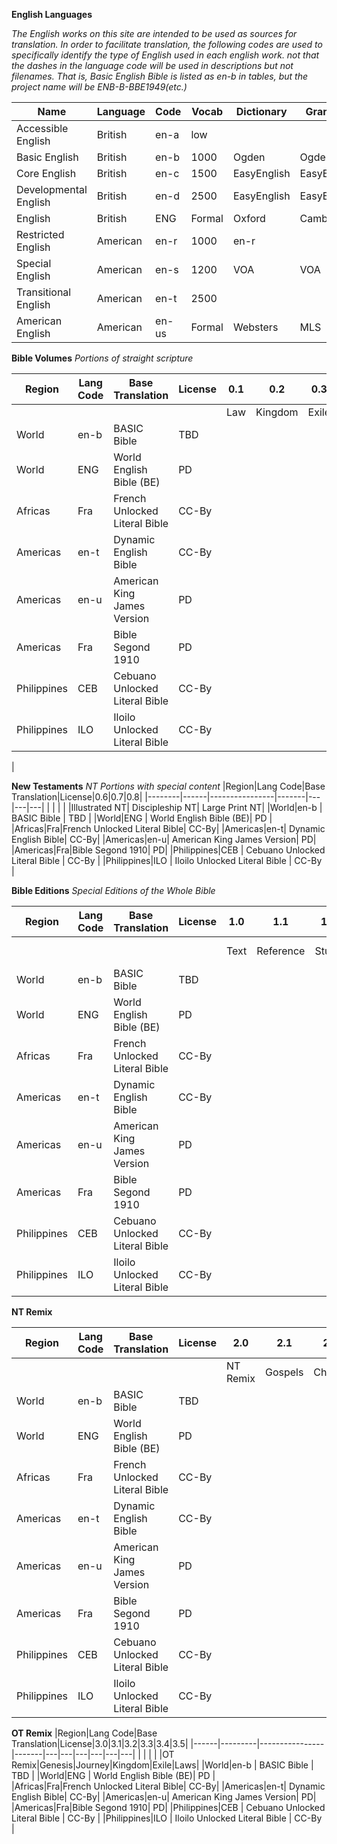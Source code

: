 __English Languages__

_The English works on this site are intended to be used as sources for translation. In order to facilitate translation, the following codes are used to specifically identify the type of English used in each english work. not that the dashes in the language code will be used in descriptions but not filenames. That is, Basic English Bible is listed as en-b in tables, but the project name will be ENB-B-BBE1949(etc.)_


|Name|Language|Code|Vocab|Dictionary|Grammar|Style
|----|--------|----|-----|----------|-------|----
|Accessible English| British | en-a | low | | | | Accessible English
|Basic English | British | en-b| 1000 | Ogden | Ogden | 
|Core English | British | en-c| 1500 | EasyEnglish | EasyEnglish | EasyEnglish
|Developmental English | British| en-d | 2500 | EasyEnglish | EasyEnglish | EasyEnglish 
|English | British | ENG | Formal | Oxford | Cambridge | Oxford 
|Restricted English |American |en-r| 1000 | en-r 
|Special English | American |en-s | 1200 | VOA | VOA | VOA 
|Transitional English | American | en-t | 2500 | 
|American English |American| en-us | Formal | Websters | MLS | Chicago


__Bible Volumes__
_Portions of straight scripture_

|Region|Lang Code|Base Translation|License|0.1|0.2|0.3|0.4|0.5|
|--------|------|----------------|-------|---|---|---|---|---|
|        |      |                |       |Law|Kingdom|Exile|Writings|NT|
|World|en-b | BASIC Bible | TBD | 
|World|ENG | World English Bible (BE)| PD |  
|Africas|Fra|French Unlocked Literal Bible| CC-By|
|Americas|en-t| Dynamic English Bible| CC-By|
|Americas|en-u| American King James Version| PD|
|Americas|Fra|Bible Segond 1910| PD|
|Philippines|CEB | Cebuano Unlocked Literal Bible | CC-By | 
|Philippines|ILO | Iloilo Unlocked Literal Bible | CC-By |
| 

__New Testaments__
_NT Portions with special content_
|Region|Lang Code|Base Translation|License|0.6|0.7|0.8|
|--------|------|----------------|-------|---|---|---|
|        |      |                |       |Illustrated NT| Discipleship NT| Large Print NT|
|World|en-b | BASIC Bible | TBD | 
|World|ENG | World English Bible (BE)| PD |  
|Africas|Fra|French Unlocked Literal Bible| CC-By|
|Americas|en-t| Dynamic English Bible| CC-By|
|Americas|en-u| American King James Version| PD|
|Americas|Fra|Bible Segond 1910| PD|
|Philippines|CEB | Cebuano Unlocked Literal Bible | CC-By | 
|Philippines|ILO | Iloilo Unlocked Literal Bible | CC-By |

__Bible Editions__
_Special Editions of the Whole Bible_

|Region|Lang Code|Base Translation|License|1.0|1.1|1.2|1.3|1.6|1.7|1.8|
|------|---------|----------------|-------|---|---|---|---|---|---|---|
|        |      |                |       |Text|Reference|Study|Illustrated|Discipleship|Large Print|
|World|en-b | BASIC Bible | TBD | 
|World|ENG | World English Bible (BE)| PD |  
|Africas|Fra|French Unlocked Literal Bible| CC-By|
|Americas|en-t| Dynamic English Bible| CC-By|
|Americas|en-u| American King James Version| PD|
|Americas|Fra|Bible Segond 1910| PD|
|Philippines|CEB | Cebuano Unlocked Literal Bible | CC-By | 
|Philippines|ILO | Iloilo Unlocked Literal Bible | CC-By |

__NT Remix__

|Region|Lang Code|Base Translation|License|2.0|2.1|2.2|2.4|2.5|2.6|
|------|---------|----------------|-------|---|---|---|---|---|---|
|      |         |                |       |NT Remix|Gospels|Church|Paul|John| Jesus|
|World|en-b | BASIC Bible | TBD | 
|World|ENG | World English Bible (BE)| PD |  
|Africas|Fra|French Unlocked Literal Bible| CC-By|
|Americas|en-t| Dynamic English Bible| CC-By|
|Americas|en-u| American King James Version| PD|
|Americas|Fra|Bible Segond 1910| PD|
|Philippines|CEB | Cebuano Unlocked Literal Bible | CC-By | 
|Philippines|ILO | Iloilo Unlocked Literal Bible | CC-By |

__OT Remix__
|Region|Lang Code|Base Translation|License|3.0|3.1|3.2|3.3|3.4|3.5|
|------|---------|----------------|-------|---|---|---|---|---|---|
|        |      |                |       |OT Remix|Genesis|Journey|Kingdom|Exile|Laws|
|World|en-b | BASIC Bible | TBD | 
|World|ENG | World English Bible (BE)| PD |  
|Africas|Fra|French Unlocked Literal Bible| CC-By|
|Americas|en-t| Dynamic English Bible| CC-By|
|Americas|en-u| American King James Version| PD|
|Americas|Fra|Bible Segond 1910| PD|
|Philippines|CEB | Cebuano Unlocked Literal Bible | CC-By | 
|Philippines|ILO | Iloilo Unlocked Literal Bible | CC-By |
